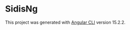 # SidisNg

This project was generated with [Angular CLI](https://github.com/angular/angular-cli) version 15.2.2.
<!--
You can see how it works by this [link](https://vitaliimalynka.github.io/sidis_ng/products)
-->
